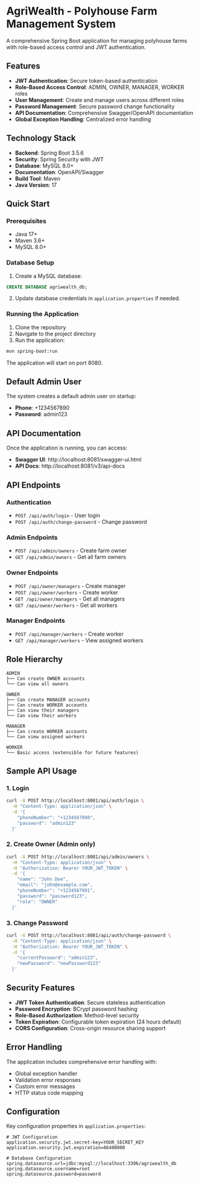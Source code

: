 # AgriWealth - Polyhouse Farm Management System

A comprehensive Spring Boot application for managing polyhouse farms with role-based access control and JWT authentication.

## Features

- **JWT Authentication**: Secure token-based authentication
- **Role-Based Access Control**: ADMIN, OWNER, MANAGER, WORKER roles
- **User Management**: Create and manage users across different roles
- **Password Management**: Secure password change functionality
- **API Documentation**: Comprehensive Swagger/OpenAPI documentation
- **Global Exception Handling**: Centralized error handling

## Technology Stack

- **Backend**: Spring Boot 3.5.6
- **Security**: Spring Security with JWT
- **Database**: MySQL 8.0+
- **Documentation**: OpenAPI/Swagger
- **Build Tool**: Maven
- **Java Version**: 17

## Quick Start

### Prerequisites

- Java 17+
- Maven 3.6+
- MySQL 8.0+

### Database Setup

1. Create a MySQL database:
```sql
CREATE DATABASE agriwealth_db;
```

2. Update database credentials in `application.properties` if needed.

### Running the Application

1. Clone the repository
2. Navigate to the project directory
3. Run the application:
```bash
mvn spring-boot:run
```

The application will start on port 8080.

## Default Admin User

The system creates a default admin user on startup:
- **Phone**: +1234567890
- **Password**: admin123

## API Documentation

Once the application is running, you can access:
- **Swagger UI**: http://localhost:8081/swagger-ui.html
- **API Docs**: http://localhost:8081/v3/api-docs

## API Endpoints

### Authentication
- `POST /api/auth/login` - User login
- `POST /api/auth/change-password` - Change password

### Admin Endpoints
- `POST /api/admin/owners` - Create farm owner
- `GET /api/admin/owners` - Get all farm owners

### Owner Endpoints
- `POST /api/owner/managers` - Create manager
- `POST /api/owner/workers` - Create worker
- `GET /api/owner/managers` - Get all managers
- `GET /api/owner/workers` - Get all workers

### Manager Endpoints
- `POST /api/manager/workers` - Create worker
- `GET /api/manager/workers` - View assigned workers

## Role Hierarchy

```
ADMIN
├── Can create OWNER accounts
└── Can view all owners

OWNER
├── Can create MANAGER accounts
├── Can create WORKER accounts
├── Can view their managers
└── Can view their workers

MANAGER
├── Can create WORKER accounts
└── Can view assigned workers

WORKER
└── Basic access (extensible for future features)
```

## Sample API Usage

### 1. Login
```bash
curl -X POST http://localhost:8081/api/auth/login \
  -H "Content-Type: application/json" \
  -d '{
    "phoneNumber": "+1234567890",
    "password": "admin123"
  }'
```

### 2. Create Owner (Admin only)
```bash
curl -X POST http://localhost:8081/api/admin/owners \
  -H "Content-Type: application/json" \
  -H "Authorization: Bearer YOUR_JWT_TOKEN" \
  -d '{
    "name": "John Doe",
    "email": "john@example.com",
    "phoneNumber": "+1234567891",
    "password": "password123",
    "role": "OWNER"
  }'
```

### 3. Change Password
```bash
curl -X POST http://localhost:8081/api/auth/change-password \
  -H "Content-Type: application/json" \
  -H "Authorization: Bearer YOUR_JWT_TOKEN" \
  -d '{
    "currentPassword": "admin123",
    "newPassword": "newPassword123"
  }'
```

## Security Features

- **JWT Token Authentication**: Secure stateless authentication
- **Password Encryption**: BCrypt password hashing
- **Role-Based Authorization**: Method-level security
- **Token Expiration**: Configurable token expiration (24 hours default)
- **CORS Configuration**: Cross-origin resource sharing support

## Error Handling

The application includes comprehensive error handling with:
- Global exception handler
- Validation error responses
- Custom error messages
- HTTP status code mapping

## Configuration

Key configuration properties in `application.properties`:

```properties
# JWT Configuration
application.security.jwt.secret-key=YOUR_SECRET_KEY
application.security.jwt.expiration=86400000

# Database Configuration
spring.datasource.url=jdbc:mysql://localhost:3306/agriwealth_db
spring.datasource.username=root
spring.datasource.password=password
```


